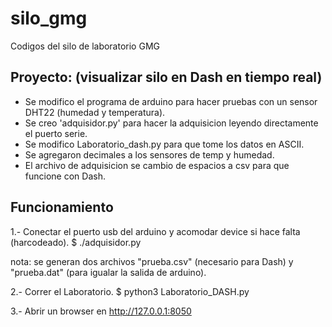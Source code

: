 # silo_gmg
Codigos del silo de laboratorio GMG

## Proyecto: (visualizar silo en Dash en tiempo real)

- Se modifico el programa de arduino para hacer pruebas con un sensor DHT22 (humedad y temperatura).
- Se creo 'adquisidor.py' para hacer la adquisicion leyendo directamente el puerto serie. 
- Se modifico Laboratorio_dash.py para que tome los datos en ASCII. 
- Se agregaron decimales a los sensores de temp y humedad.
- El archivo de adquisicion se cambio de espacios a csv para que funcione con Dash.

## Funcionamiento 
1.- Conectar el puerto usb del arduino y acomodar device si hace falta (harcodeado).
  $ ./adquisidor.py 

nota: se generan dos archivos "prueba.csv" (necesario para Dash) y "prueba.dat" (para igualar la salida de arduino).


2.- Correr el Laboratorio.
  $ python3 Laboratorio_DASH.py

3.- Abrir un browser en http://127.0.0.1:8050

